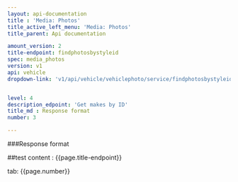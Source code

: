 ```yaml
---
layout: api-documentation
title : 'Media: Photos'
title_active_left_menu: 'Media: Photos'
title_parent: Api documentation

amount_version: 2
title-endpoint: findphotosbystyleid
spec: media_photos
version: v1
api: vehicle
dropdown-link: 'v1/api/vehicle/vehiclephoto/service/findphotosbystyleid'


level: 4
description_edpoint: 'Get makes by ID'
title_md : Response format
number: 3

---
```


###Response format

##test content : {{page.title-endpoint}} 

tab: {{page.number}}